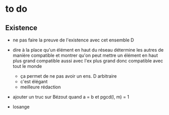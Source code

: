 # to do

## Existence

- ne pas faire la preuve de l'existence avec cet ensemble D 
- dire à la place qu'un élément en haut du réseau détermine les autres de
  manière compatible et montrer qu'on peut mettre un élément en haut plus
  grand compatible aussi avec l'ex plus grand donc compatible avec tout le
  monde

    + ça permet de ne pas avoir un ens. D arbitraire
    + c'est élégant
    + meilleure rédaction

- ajouter un truc sur Bézout quand a = b et pgcd(l, m) = 1
- losange
